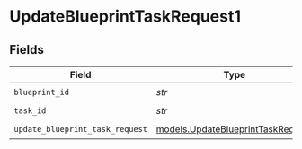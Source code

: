 # UpdateBlueprintTaskRequest1


## Fields

| Field                                                                        | Type                                                                         | Required                                                                     | Description                                                                  |
| ---------------------------------------------------------------------------- | ---------------------------------------------------------------------------- | ---------------------------------------------------------------------------- | ---------------------------------------------------------------------------- |
| `blueprint_id`                                                               | *str*                                                                        | :heavy_check_mark:                                                           | N/A                                                                          |
| `task_id`                                                                    | *str*                                                                        | :heavy_check_mark:                                                           | N/A                                                                          |
| `update_blueprint_task_request`                                              | [models.UpdateBlueprintTaskRequest](../models/updateblueprinttaskrequest.md) | :heavy_check_mark:                                                           | N/A                                                                          |